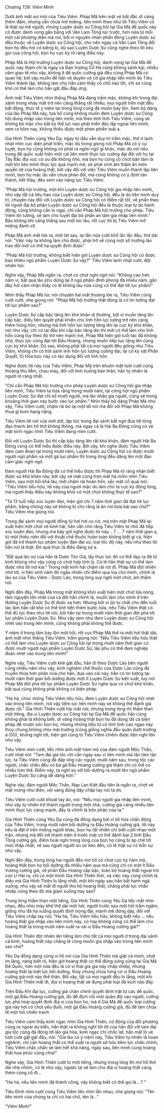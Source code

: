 




Chương 728: Viêm Minh




Dưới ánh mắt soi mói của Tiêu Viêm. Pháp Mã trên mặt vẻ bất đắc dĩ càng thêm đậm, nhưng vẫn chưa mở miệng, liên minh theo như lời Tiêu Viêm có lẽ thật sự mê người, nhưng Luyện dược sư Công hội tại Gia Mã đế quốc này có được danh vọng gần bằng với Vân Lam Tông lúc trước, hơn nữa từ mỗi một cái phương diện mà nói, bởi vì nguyên nhân phần đông Luyện dược sư đều thuộc về Luyện dược sư Công hội, cho nên ngay cả Vân Lam Tông đối bọn họ đều hơi có kiêng kị, dù sao Luyện Dược Sư cũng nghe theo lời kêu gọi của công hội, bọn họ cực kỳ rõ ràng điều này.

Pháp Mã là Hội trưởng Luyện dược sư Công hội, danh vọng tại Gia Mã đế quốc này thậm chí là ngay cả Đan Vương Cổ Hà cũng không sánh kịp, nhiều năm giao tế như vậy, không ít đế quốc cường giả đều cùng Pháp Mã có quan hệ, bởi vậy muốn để hắn vô duyên vô cớ gia nhập liên minh do Tiêu Viêm thành lập, không làm cho hắn cảm thấy có chỗ nào tốt, chỉ sợ cũng khó có thể làm cho hắn gật đầu đáp ứng.

Ánh mắt Tiêu Viêm nhìn thẳng Pháp Mã đang trầm mặc, không khí trong đại sảnh trong nháy mắt trở nên căng thẳng rất nhiều, mọi người trên mặt đều bất động, thực tế ý niệm tại trong lòng cũng đã muốn bay lộn. Xem bộ dáng của lão Pháp Mã này, tựa hồ cũng không muốn đem Luyện dược sư Công hội dung nhập vào trong liên minh, mà theo tính tình Tiêu Viêm, cũng sẽ không bỏ mặc cho bắt kỳ thế lực nào phát triển độc lập ngoài liên minh, xem ra hôm nay, không thiếu được một phen phiền toái a.

Gia Hình Thiên cùng Yêu Dạ, ngay từ đầu vẫn duy trì trầm mặc, thờ ơ lạnh nhạt nhìn cục diện phát triển, mặc dù trong giọng nói Pháp Mã có ý cự tuyệt, bọn họ cũng không có phát ra ngôn ngữ gì khác, mặc dù nói nếu trong đế quốc xuất hiện một cái liên minh thực lực cường đại đối với họ tại Tây Bắc địa vực có ưu đãi không nhỏ, mà bọn họ cũng có chút bận tâm là một khi liên minh thực lực quá mạnh mẽ, sẽ phát sinh âm thầm ăn mòn quyền lợi của hoàng thất, bởi vậy đối với việc Tiêu Viêm muốn thành lập liên minh, bọn họ mặc dù vẫn chưa phản đối, mà cũng không có ý định tán thành, hết thảy, đều xem vào năng lực Tiêu Viêm.

"Pháp Mã hội trưởng, một khi Luyện dược sư Công hội gia nhập liên minh, như vậy tất cả tiêu hao của Luyện dược sư Công hội, đều là do liên minh duy trì, chuyện này đối với Luyện dược sư Công hội có điểm rất tốt, về phần theo lời ngươi đại bộ phận Luyện dược sư Công hội đều là thuộc loại tự do hành động, cũng không cần lo ngại, chỉ cần Pháp Mã hội trưởng cho phép. Tiêu Viêm tin tưởng, sẽ làm cho tuyệt đại bộ phân an tâm gia nhập liên minh." Bầu không khí căng thẳng sau một lúc lâu, rốt cục thì bị Tiêu Viêm mở miệng đánh vỡ.

Pháp Mã ánh mắt lóe ra, một lát sau, lại lần nữa cười khổ lắc lắc đầu, thở dài nói: "Việc này ta không làm chủ được, phải trở về cùng một số trưởng lão trao đổi mới có thể hạ quyết định được"

"Pháp Mã hội trưởng, không biết hiện giờ Luyện dược sư Công hội có được bao nhiêu ngũ phẩm Luyện Dược Sư vậy?" Tiêu Viêm lạnh nhạt cười, đột nhiên hỏi.

Nghe vậy, Pháp Mã ngẩn ra, chợt có chút nghi ngờ nói: "Không cao hơn năm vị, bất quá lão phu dừng lại ở ngũ phẩm đỉnh phong đã nhiều năm, gần đây hơi cảm nhận thấy có lẽ không lâu nữa cũng có thể đạt tới lục phẩm!"

Nhìn thấy Pháp Mã lúc nói chuyện hai mắt thoáng lóe ra, Tiêu Viêm cũng cười cười, nhẹ giọng nói: "Pháp Mã hội trưởng thật đúng là có tin tưởng đạt tới lục phẩm sao?"

Luyện Dược Sư cấp bậc tăng lên khó khăn dị thường, bởi vì muốn tăng lên cấp bậc, điều tiên quyết phải khiến cho linh hồn lực lượng trở nên càng thêm hùng hồn, nhưng mà linh hồn lực lượng tăng lên lại cực kỳ khó khăn, nói như vậy, chỉ có tại đấu khí cấp bậc tăng lên thì mới có thể làm cho linh hồn cũng tùy theo đó trở nên mạnh mẻ, Pháp Mã hiện giờ tuổi tác đã không nhỏ, thực lực cũng đạt tới Đấu Hoàng, nhưng muốn tiếp tục tăng lên cũng cực kỳ khó khăn. Dù sao, không phải tất cả mọi người đều giống như Tiêu Viêm, không chỉ có trời sanh linh hồn lực lượng cường đại, lại có kỳ vật Phần Quyết, Dị Hỏa bực này có tác dụng đối với linh hồn.

Nghe được lời này của Tiêu Viêm, Pháp Mã trên khuôn mặt tươi cười cũng thoáng thu liễm, chau mày, đối với tình huống bản thân, hắn tự nhiên là người rõ ràng nhất.

"Chỉ cần Pháp Mã hội trưởng cho phép Luyện dược sư Công hội gia nhập liên minh, Tiêu Viêm ta hứa rằng trong mười năm, tại công hội ngũ phẩm Luyện Dược Sư đạt chỉ số mười người, mà lão nhân gia người, cũng sẽ trong khoảng thời gian này bước vào lục phẩm." Nhìn thấy bộ dáng Pháp Mã như vậy, Tiêu Viêm cười, chậm rãi bỏ lại một lời nói mà đối với Pháp Mã không thua gì bom hạng nặng.

Tiêu Viêm lời nói vừa mới dứt, lập tức trong đại sảnh bất ngờ đưa tới từng đạo thanh âm hít thở không thông, mà ngay cả là Hải Ba Đông cũng có vẻ mặt kinh ngạc nhìn Tiêu Viêm đang mỉm cười.

Đối với Luyện Dược Sư thì cấp bậc tăng lên rất khó khăn, đám người Hải Ba Đông cũng có thể hiểu được điều này. Bởi vậy, khi nghe được Tiêu Viêm dám cam đoan tại trong mười năm, Luyện dược sư Công hội có được mười người ngũ phẩm và một gã lục phẩm thì trong lòng đều dâng lên một đạo cảm giác nghi ngờ.

Đám người Hải Ba Đông đã có thể hiểu được thì Pháp Mã rõ ràng nhận biết được sự khó khăn này, bởi vậy vẻ mặt cũng trợn mắt há mồm nhìn Tiêu Viêm, sau một hồi khá lâu, mới chậm rãi hoàn hồn, sắc mặt cổ quái nói: "Tiêu Viêm tiểu hữu, lời này của ngươi mặc dù làm cho ta cực kỳ động lòng, mà ngươi thấy điều này không khỏi có một chút không thực tế sao?"

"Ta 13 tuổi tiếp xúc luyện đan, hiện giờ chỉ 7 năm thời gian đã đạt tới lục phẩm, bằng chứng này sẽ không bị cho rằng là ăn nói bừa bãi sao chứ?" Tiêu Viêm nhẹ giọng nói.

Trong đại sảnh mọi người đồng tử hơi hơi co rút, mà trên mặt Pháp Mã lại xuất hiện một chút vẻ kinh hãi, hắn vẫn cho rằng Tiêu Viêm từ nhỏ đã tiếp xúc luyện đan, nhưng mà bây giờ nghe được lời này... 7 … 7 năm thời gian a, từ một thiếu niên đối với thuật chế thuốc hoàn toàn không biết gì cả, hiện giờ đã trở thành lục phẩm luyện đan đại sư, loại tốc độ này, nếu như theo lời hắn nói là thật. Đó quả thực là điều đáng sợ a.

"Bất quá lão sư của hắn là Dược Tôn Giả, lấy thực lực đó có thể dạy ra đệ tử kinh khủng như vậy cũng có chút hợp tình lý. Có lẽ hắn thật sự có thể làm được như lời nói kia." Trong mắt kinh hãi chậm rãi rút đi, Pháp Mã đột nhiên nhớ tới, vị tiên sinh năm đó ngẫu nhiên chỉ điểm qua loa cho mình, chính là lão sư của Tiêu Viêm - Dược Lão, trong lòng suy nghĩ một chút, âm thầm nói.

Nghĩ đến đây, Pháp Mã trong mắt không khỏi xuất hiện một chút lửa nóng, tâm nguyện lớn nhất của cả đời hắn chính là, muốn làm cho mình ở trên đường Luyện Dược Sư đi được xa hơn. Nhưng bởi vì do tư chất cho đến tuổi tác làm hắn rất khó có thể tịnh tiến thêm bước nữa, nếu Tiêu Viêm thật có thể đủ lực theo như lời nói, bồi hắn tại trong mười năm thời gian đột phá tới lục phẩm Luyện Dược Sư. Như vậy xem như đem Luyện dược sư Công hội nhét vào trong liên minh, cũng không phải không thể được.

Ý niệm ở trong tâm bay lộn một hồi, rốt cục Pháp Mã thở ra một hơi thật dài, ánh mắt nhìn thẳng Tiêu Viêm, trầm giọng nói: "Nếu Tiêu Viêm tiểu hữu thật có thể làm cho Luyện dược sư Công hội tại trong mười năm thời gian có được mười người ngũ phẩm Luyện Dược Sư, lão phu có thể đem nghiệp đoàn nhét vào trong liên minh!"

Nghe vậy, Tiêu Viêm cười khẽ gật đầu, hắn đi theo Dược Lão bên người cũng nhiều năm như vậy, kinh nghiệm chế thuốc của Dược Lão cũng đã truyền thừa hơn phân nửa cho hắn, dựa vào cái này, hắn có tin tưởng tại mười năm thời gian bồi dưỡng được một ít Luyện Dược Sư kiệt xuất, tuy nói Pháp Mã đột phá tới lục phẩm Luyện Dược Sư nghe qua có chút khó khăn, bất quá cũng không phải không có biện pháp.

"Ha hả, chúc mừng Tiêu Viêm tiểu hữu, đem Luyện dược sư Công hội nhét vào trong liên minh, nói vậy tiềm lực liên minh này sẽ không thể đánh giá được rồi." Gia Hình Thiên cười híp mắt nói, nhưng trong lòng thì thầm than một tiếng, địa vị Luyện dược sư Công hội tại Gia Mã đế quốc hắn cũng không phải là không biết, dĩ vãng hoàng thất bọn họ đã dùng tất cả biện pháp để mượn sức bọn họ, nhưng những tiểu tử có tính tình cao ngạo này thủy chung không chịu mãi trướng (cũng giống nghĩa đầu quân dưới trướng á-DG), không nghĩ tới, hiện giờ cũng bị Tiêu Viêm chiếm được tiện nghi lớn như vậy.

Tiêu Viêm mỉm cười, liếc nhìn ánh mắt hâm mộ của đám người Mộc Thần, cười nhạt nói: "Tam đại gia tộc chỉ cần ngày sau vì liên minh mà tận tâm tận lực, ta Tiêu Viêm cũng đã đáp ứng các ngươi, mười năm sau, trong tộc các ngươi, chắc chắn đều có ba gã Đấu Hoàng cường giả thậm chí có thể có nhiều hơn thế. Điểm này, ta nghĩ so với bồi dưỡng ra mười tên ngũ phẩm Luyện Dược Sư càng dễ dàng hơn."

Nghe vậy, đám người Mộc Thần, Nạp Lan Kiệt đầu tiên là ngẩn ra, chợt vẻ mặt mừng như điên, vội vàng đứng dậy chắp tay nói tạ ơn.

Tiêu Viêm cười cười khoát tay áo, nói: "Nếu mọi người gia nhập liên minh, như vậy tự nhiên trở thành người trong một nhà, cường giả càng nhiều liên minh thực lực càng mạnh, đây là chính là bổn phận của ta."

Gia Hình Thiên cùng Yêu Dạ cũng đã đồng dạng bởi vì lời hứa chấn động của Tiêu Viêm, trong mười năm bồi dưỡng ra Đấu Hoàng cường giả, lời này nếu là đặt ở trên miệng người khác, bọn họ tất nhiên chỉ biết cười nhạo một trận, nhưng mà đối với thanh niên ở trước mặt có thể đánh bại 2 tinh Đấu Tông cường giả, điểm hoài nghi trong lòng của bọn họ cũng bị áp chế tới mức thấp nhất, về sau người người ùn ùn kéo đến, có lẽ thật sự có bổn sự như vậy.

Nghĩ đến đây, trong lòng hai người đều mơ hồ có chút cực kỳ hâm mộ, hoàng thất bọn họ bồi dưỡng đã nhiều năm qua mà cũng chỉ có một ít Đấu Vương cường giả, về phần Đấu Hoàng cấp bậc, toàn bộ hoàng thất ngoại trừ con U Hải ra, chỉ có một mình Gia Hình Thiên thôi, và việc này cũng chính là điều mà Gia Hình Thiên lo lắng nhất, một khi ngày sau hắn bất hạnh ngã xuống, như vậy sẽ mất đi người thủ hộ hoàng thất, chẳng phải lực chấn nhiếp cũng theo đó mà giảm xuống hay sao?

Trong lòng thầm than một tiếng, Gia Hình Thiên cùng Yêu Dạ liếc mắt nhìn nhau, đều nhíu mày khẽ thở dài một hơi, người trước sau một hồi trầm ngâm, giống như đã hạ xuống quyết định trọng đại, mạnh mẽ đứng dậy, đối với Tiêu Viêm chắp tay nói: "Ha hả, Tiêu Viêm tiểu hữu, không biết nếu … nếu hoàng thất gia nhập vào liên minh này, có hay không cũng có thể làm cho hoàng thất ta trong mười năm xuất ra vài vị Đấu Hoàng cường giả?"

Gia Hình Thiên đột nhiên lên tiếng làm cho tất cả mọi người ở trong đại sảnh cả kinh, hoàng thất này chẳng lẽ cũng muốn gia nhập vào trong liên minh sao chứ?

Yêu Dạ đồng dạng cũng vì lời nói của Gia Hình Thiên mà giật cả mình, chợt im lặng, nàng biết rõ, hiện giờ hoàng thất có thể đứng sừng sững tại Gia Mã Đế Quốc, hơn một nửa đều là có vị thái gia gia này chấp nhiếp, nhưng hoàng thất lại kiệt lực bồi dưỡng, thủy chung chưa từng có vị Đấu Hoàng cường giả mới nào thế thân. Bởi vậy, tất cả mọi người đều lo lắng, một khi Gia Hình Thiên mất đi, địa vị hoàng thất sẽ đụng phải loại đả kích nào đây.

Trên Đấu Khí đại lục, cường giả chân chính quyết định trật tự các đế quốc, một gã Đấu Hoàng cường giả, đủ để địch nổi một quân đội vạn người, cường lực phá hoại quyết định địa vị của bọn họ, mà ở Gia Mã đế quốc loại cường giả này hơi có chút yếu đuối, một gã Đấu Hoàng cường giả, đủ để làm chúa tể một hồi chiến tranh.

Tiêu Viêm cảm thấy kinh ngạc nhìn Gia Hình Thiên, cử động của đối phương cũng ra ngoài dự kiến, hắn thật ra không nghĩ tới lời của hắn đối với tam đại gia tộc cũng đả động tới lão gia hỏa, kinh ngạc chỉ chốc lát, hắn mặt lộ vẻ tươi cười gật gật đầu, nói: "Gia lão có ý niệm này, Tiêu Viêm tự nhiên là hoan nghênh, chỉ cần hoàng thất có thể xuất ra người sở hữu tiềm lực chân chính, Tiêu Viêm chắc chắn sẽ làm hết khả năng, ngày sau, liên minh cùng hoàng thất họa phúc cùng chia!"

Nghe vậy, Gia Hình Thiên cười to một tiếng, nhưng trong lòng thì mơ hồ thở dài nhẹ nhõm, có lẽ như vậy, ngược lại sẽ làm cho địa vị hoàng thất càng thêm củng cố đi...

"Ha hả, nếu liên minh đã thành công, vậy không biết có thể gọi là….? "

Tiêu Đỉnh mỉm cười cùng Tiêu Viêm liếc nhìn lẫn nhau, nhẹ giọng nói: "Tên liên minh của chúng ta chỉ có hai chữ, tên là..."

"Viêm Minh!"




